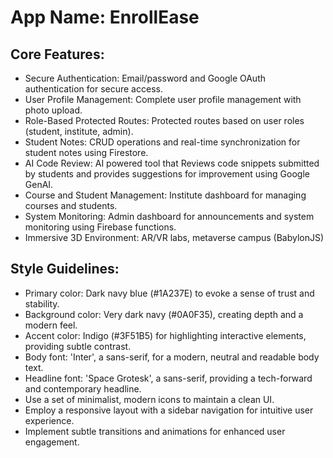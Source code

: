 # **App Name**: EnrollEase

## Core Features:

- Secure Authentication: Email/password and Google OAuth authentication for secure access.
- User Profile Management: Complete user profile management with photo upload.
- Role-Based Protected Routes: Protected routes based on user roles (student, institute, admin).
- Student Notes: CRUD operations and real-time synchronization for student notes using Firestore.
- AI Code Review: AI powered tool that Reviews code snippets submitted by students and provides suggestions for improvement using Google GenAI.
- Course and Student Management: Institute dashboard for managing courses and students.
- System Monitoring: Admin dashboard for announcements and system monitoring using Firebase functions.
- Immersive 3D Environment: AR/VR labs, metaverse campus (BabylonJS)

## Style Guidelines:

- Primary color: Dark navy blue (#1A237E) to evoke a sense of trust and stability.
- Background color: Very dark navy (#0A0F35), creating depth and a modern feel.
- Accent color: Indigo (#3F51B5) for highlighting interactive elements, providing subtle contrast.
- Body font: 'Inter', a sans-serif, for a modern, neutral and readable body text.
- Headline font: 'Space Grotesk', a sans-serif, providing a tech-forward and contemporary headline.
- Use a set of minimalist, modern icons to maintain a clean UI.
- Employ a responsive layout with a sidebar navigation for intuitive user experience.
- Implement subtle transitions and animations for enhanced user engagement.